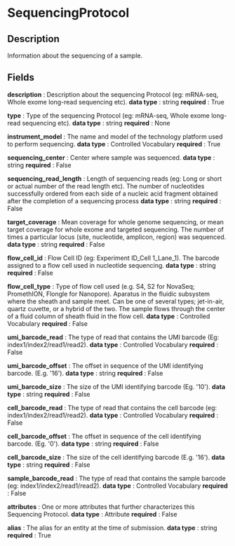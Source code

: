 # SequencingProtocol

## Description

Information about the sequencing of a sample.

## Fields


**description** : Description about the sequencing Protocol (eg: mRNA-seq, Whole exome long-read sequencing etc).
**data type** : string
**required** : True

**type** : Type of the sequencing Protocol (eg: mRNA-seq, Whole exome long-read sequencing etc).
**data type** : string
**required** : None

**instrument_model** : The name and model of the technology platform used to perform sequencing.
**data type** : Controlled Vocabulary
**required** : True

**sequencing_center** : Center where sample was sequenced.
**data type** : string
**required** : False

**sequencing_read_length** : Length of sequencing reads (eg: Long or short or actual number of the read length etc). The number of nucleotides successfully ordered from each side of a nucleic acid fragment obtained after the completion of a sequencing process
**data type** : string
**required** : False

**target_coverage** : Mean coverage for whole genome sequencing, or mean target coverage for whole exome and targeted sequencing. The number of times a particular locus (site, nucleotide, amplicon, region) was sequenced.
**data type** : string
**required** : False

**flow_cell_id** : Flow Cell ID (eg: Experiment ID_Cell 1_Lane_1). The barcode assigned to a flow cell used in nucleotide sequencing.
**data type** : string
**required** : False

**flow_cell_type** : Type of flow cell used (e.g. S4, S2 for NovaSeq; PromethION, Flongle for Nanopore). Aparatus in the fluidic subsystem where the sheath and sample meet. Can be one of several types; jet-in-air, quartz cuvette, or a hybrid of the two. The sample flows through the center of a fluid column of sheath fluid in the flow cell.
**data type** : Controlled Vocabulary
**required** : False

**umi_barcode_read** : The type of read that contains the UMI barcode (Eg: index1/index2/read1/read2).
**data type** : Controlled Vocabulary
**required** : False

**umi_barcode_offset** : The offset in sequence of the UMI identifying barcode. (E.g. '16').
**data type** : string
**required** : False

**umi_barcode_size** : The size of the UMI identifying barcode (Eg. '10').
**data type** : string
**required** : False

**cell_barcode_read** : The type of read that contains the cell barcode (eg: index1/index2/read1/read2).
**data type** : Controlled Vocabulary
**required** : False

**cell_barcode_offset** : The offset in sequence of the cell identifying barcode. (Eg. '0').
**data type** : string
**required** : False

**cell_barcode_size** : The size of the cell identifying barcode (E.g. '16').
**data type** : string
**required** : False

**sample_barcode_read** : The type of read that contains the sample barcode (eg: index1/index2/read1/read2).
**data type** : Controlled Vocabulary
**required** : False

**attributes** : One or more attributes that further characterizes this Sequencing Protocol.
**data type** : Attribute
**required** : False

**alias** : The alias for an entity at the time of submission.
**data type** : string
**required** : True
